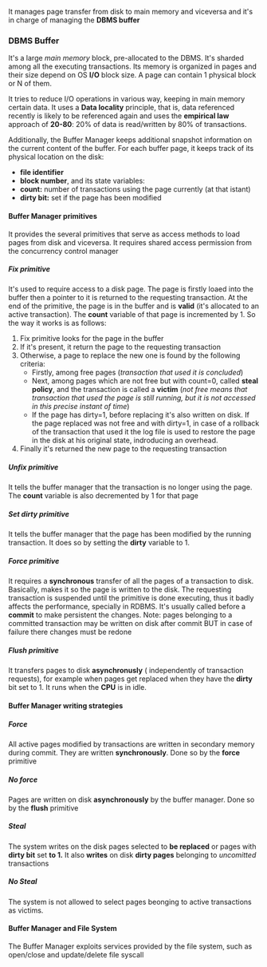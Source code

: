 It manages page transfer from disk to main memory and viceversa and it's in charge of managing the **DBMS buffer**
### DBMS Buffer
It's a large *main memory* block, pre-allocated to the DBMS.
It's sharded among all the executing transactions.
Its memory is organized in pages and their size depend on OS **I/O** block size. A page can contain 1 physical block or N of them.

It tries to reduce I/O operations in various way, keeping in main memory certain data.
It uses a **Data locality** principle, that is, data referenced recently is likely to be referenced again and uses the **empirical law** approach of **20-80**: 20% of data is read/written by 80% of transactions.

Additionally, the Buffer Manager keeps additional snapshot information on the current content of the buffer.
For each buffer page, it keeps track of its physical location on the disk:
- **file identifier** 
- **block number**,
and its state variables:
- **count:** number of transactions using the page currently (at that istant)
- **dirty bit:** set if the page has been modified

#### Buffer Manager primitives
It provides the several primitives that serve as access methods to load pages from disk and viceversa.
It requires shared access permission from the concurrency control manager

##### Fix primitive
It's used to require access to a disk page. 
The page is firstly loaed into the buffer then a pointer to it is returned to the requesting transaction.
At the end of the primitive, the page is in the buffer and is **valid** (it's allocated to an active transaction).
The **count** variable of that page is incremented by 1.
So the way it works is as follows:
1. Fix primitive looks for the page in the buffer
2. If it's present, it return the page to the requesting transaction
3. Otherwise, a page to replace the new one is found by the following criteria:
	-  Firstly, among free pages (*transaction that used it is concluded*)
	- Next, among pages which are not free but with count=0, called **steal policy**, and the transaction is called a **victim** (*not free means that transaction that used the page is still running, but it is not accessed in this precise instant of time*)
	- If the page has dirty=1, before replacing it's also written on disk. If the page replaced was not free and with dirty=1, in case of a rollback of the transaction that used it the log file is used to restore the page in the disk at his original state, indroducing an overhead.
4. Finally it's returned the new page to the requesting transaction

##### Unfix primitive
It tells the buffer manager that the transaction is no longer using the page.
The **count** variable is also decremented by 1 for that page
##### Set dirty primitive
It tells the buffer manager that the page has been modified by the running transaction.
It does so by setting the **dirty** variable to 1.
##### Force primitive
It requires a **synchronous** transfer of all the pages of a transaction to disk.
Basically, makes it so the page is written to the disk.
The requesting transaction is suspended until the primitive is done executing, thus it badly affects the performance, specially in RDBMS.
It's usually called before a **commit** to make persistent the changes.
Note: pages belonging to a committed transaction may be written on disk after commit BUT in case of failure there changes must be redone 
##### Flush primitive
It transfers pages to disk **asynchronusly** ( independently of transaction requests), for example when pages get replaced when they have the **dirty** bit set to 1.
It runs when the **CPU** is in idle.

#### Buffer Manager writing strategies

##### Force
All active pages modified by transactions are written in secondary memory during commit.
They are written **synchronously**.
Done so by the **force** primitive
##### No force
Pages are written on disk **asynchronously** by the buffer manager.
Done so by the **flush** primitive
##### Steal
The system writes on the disk pages selected to **be replaced** or pages with **dirty bit** set **to 1.**
It also **writes** on disk **dirty pages** belonging to *uncomitted* transactions
##### No Steal
The system is not allowed to select pages beonging to active transactions as victims.
#### Buffer Manager and File System
The Buffer Manager exploits services provided by the file system, such as open/close and update/delete file syscall 

